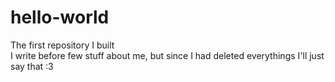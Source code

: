# hello-world
The first repository I built
<br />
I write before few stuff about me, but since I had deleted everythings I'll just say that :3
